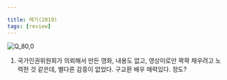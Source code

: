 ```yaml
---

title: 메기(2019)
tags: [review]
---
```

![Q_80,0](https://user-images.githubusercontent.com/50545088/156118665-a8c67c57-9846-41ca-9b7c-281c3d0ccc9c.png)

1. 국가인권위원회가 의뢰해서 만든 영화, 내용도 없고, 영상미로만 꽉꽉 채우려고 노력한 것 같은데, 별다른 감흥이 없었다. 구교환 배우 매력있다. 정도?